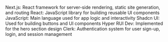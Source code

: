Next.js: React framework for server-side rendering, static site generation, and routing
React: JavaScript library for building reusable UI components
JavaScript: Main language used for app logic and interactivity
Shadcn UI: Used for building buttons and UI components
Hyper RUI Dev: Implemented for the hero section design
Clerk: Authentication system for user sign-up, login, and session management